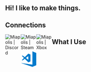 ## Hi! I like to make things.

## Connections

[<img align="left" alt="Miapolis | Discord" width="50px" src="https://cdn.jsdelivr.net/npm/simple-icons@v3/icons/discord.svg" />][DiscordProfile]
[<img align="left" alt="Miapolis | Steam" width="50px" src="https://cdn.jsdelivr.net/npm/simple-icons@v3/icons/steam.svg" />][SteamProfile]
[<img align="left" alt="Miapolis | Xbox" width="50px" src="https://cdn.jsdelivr.net/npm/simple-icons@v3/icons/xbox.svg" />][XboxProfile]

## What I Use

[<img align="left" alt="Visual Studio Code" width="50px" src="https://raw.githubusercontent.com/github/explore/80688e429a7d4ef2fca1e82350fe8e3517d3494d/topics/visual-studio-code/visual-studio-code.png" />][VSCodeWesite]

[DiscordProfile]: https://discord.com/users/508420859476836364
[SteamProfile]: https://steamcommunity.com/profiles/76561199072450059
[XboxProfile]: https://steamcommunity.com/profiles/76561199072450059
[VSCodeWesite]: https://code.visualstudio.com/

